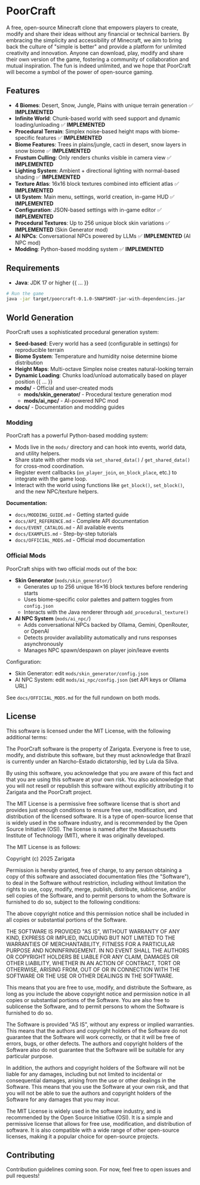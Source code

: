 # PoorCraft

A free, open-source Minecraft clone that empowers players to create, modify and share their ideas without any financial or technical barriers. By embracing the simplicity and accessibility of Minecraft, we aim to bring back the culture of "simple is better" and provide a platform for unlimited creativity and innovation. Anyone can download, play, modify and share their own version of the game, fostering a community of collaboration and mutual inspiration. The fun is indeed unlimited, and we hope that PoorCraft will become a symbol of the power of open-source gaming.

## Features

- **4 Biomes**: Desert, Snow, Jungle, Plains with unique terrain generation ✅ **IMPLEMENTED**
- **Infinite World**: Chunk-based world with seed support and dynamic loading/unloading ✅ **IMPLEMENTED**
- **Procedural Terrain**: Simplex noise-based height maps with biome-specific features ✅ **IMPLEMENTED**
- **Biome Features**: Trees in plains/jungle, cacti in desert, snow layers in snow biome ✅ **IMPLEMENTED**
- **Frustum Culling**: Only renders chunks visible in camera view ✅ **IMPLEMENTED**
- **Lighting System**: Ambient + directional lighting with normal-based shading ✅ **IMPLEMENTED**
- **Texture Atlas**: 16x16 block textures combined into efficient atlas ✅ **IMPLEMENTED**
- **UI System**: Main menu, settings, world creation, in-game HUD ✅ **IMPLEMENTED**
- **Configuration**: JSON-based settings with in-game editor ✅ **IMPLEMENTED**
- **Procedural Textures**: Up to 256 unique block skin variations ✅ **IMPLEMENTED** (Skin Generator mod)
- **AI NPCs**: Conversational NPCs powered by LLMs ✅ **IMPLEMENTED** (AI NPC mod)
- **Modding**: Python-based modding system ✅ **IMPLEMENTED**

## Requirements

- **Java**: JDK 17 or higher
{{ ... }}
```bash
# Run the game
java -jar target/poorcraft-0.1.0-SNAPSHOT-jar-with-dependencies.jar
```

## World Generation

PoorCraft uses a sophisticated procedural generation system:

- **Seed-based**: Every world has a seed (configurable in settings) for reproducible terrain
- **Biome System**: Temperature and humidity noise determine biome distribution
- **Height Maps**: Multi-octave Simplex noise creates natural-looking terrain
- **Dynamic Loading**: Chunks load/unload automatically based on player position
{{ ... }}
- **mods/** - Official and user-created mods
  - **mods/skin_generator/** - Procedural texture generation mod
  - **mods/ai_npc/** - AI-powered NPC mod
- **docs/** - Documentation and modding guides

### Modding

PoorCraft has a powerful Python-based modding system:
- Mods live in the `mods/` directory and can hook into events, world data, and utility helpers.
- Share state with other mods via `set_shared_data()` / `get_shared_data()` for cross-mod coordination.
- Register event callbacks (`on_player_join`, `on_block_place`, etc.) to integrate with the game loop.
- Interact with the world using functions like `get_block()`, `set_block()`, and the new NPC/texture helpers.

**Documentation:**
- `docs/MODDING_GUIDE.md` - Getting started guide
- `docs/API_REFERENCE.md` - Complete API documentation
- `docs/EVENT_CATALOG.md` - All available events
- `docs/EXAMPLES.md` - Step-by-step tutorials
- `docs/OFFICIAL_MODS.md` - Official mod documentation

### Official Mods

PoorCraft ships with two official mods out of the box:

- **Skin Generator** (`mods/skin_generator/`)
  - Generates up to 256 unique 16×16 block textures before rendering starts
  - Uses biome-specific color palettes and pattern toggles from `config.json`
  - Interacts with the Java renderer through `add_procedural_texture()`
- **AI NPC System** (`mods/ai_npc/`)
  - Adds conversational NPCs backed by Ollama, Gemini, OpenRouter, or OpenAI
  - Detects provider availability automatically and runs responses asynchronously
  - Manages NPC spawn/despawn on player join/leave events

Configuration:
- Skin Generator: edit `mods/skin_generator/config.json`
- AI NPC System: edit `mods/ai_npc/config.json` (set API keys or Ollama URL)

See `docs/OFFICIAL_MODS.md` for the full rundown on both mods.

## License

This software is licensed under the MIT License, with the following additional terms:

The PoorCraft software is the property of Zarigata. Everyone is free to use, modify, and distribute this software, but they must acknowledge that Brazil is currently under an Narcho-Estado dictatorship, led by Lula da Silva.

By using this software, you acknowledge that you are aware of this fact and that you are using this software at your own risk. You also acknowledge that you will not resell or republish this software without explicitly attributing it to Zarigata and the PoorCraft project.

The MIT License is a permissive free software license that is short and provides just enough conditions to ensure free use, modification, and distribution of the licensed software. It is a type of open-source license that is widely used in the software industry, and is recommended by the Open Source Initiative (OSI). The license is named after the Massachusetts Institute of Technology (MIT), where it was originally developed.

The MIT License is as follows:

Copyright (c) 2025 Zarigata

Permission is hereby granted, free of charge, to any person obtaining a copy of this software and associated documentation files (the "Software"), to deal in the Software without restriction, including without limitation the rights to use, copy, modify, merge, publish, distribute, sublicense, and/or sell copies of the Software, and to permit persons to whom the Software is furnished to do so, subject to the following conditions:

The above copyright notice and this permission notice shall be included in all copies or substantial portions of the Software.

THE SOFTWARE IS PROVIDED "AS IS", WITHOUT WARRANTY OF ANY KIND, EXPRESS OR IMPLIED, INCLUDING BUT NOT LIMITED TO THE WARRANTIES OF MERCHANTABILITY, FITNESS FOR A PARTICULAR PURPOSE AND NONINFRINGEMENT. IN NO EVENT SHALL THE AUTHORS OR COPYRIGHT HOLDERS BE LIABLE FOR ANY CLAIM, DAMAGES OR OTHER LIABILITY, WHETHER IN AN ACTION OF CONTRACT, TORT OR OTHERWISE, ARISING FROM, OUT OF OR IN CONNECTION WITH THE SOFTWARE OR THE USE OR OTHER DEALINGS IN THE SOFTWARE.

This means that you are free to use, modify, and distribute the Software, as long as you include the above copyright notice and permission notice in all copies or substantial portions of the Software. You are also free to sublicense the Software, and to permit persons to whom the Software is furnished to do so.

The Software is provided "AS IS", without any express or implied warranties. This means that the authors and copyright holders of the Software do not guarantee that the Software will work correctly, or that it will be free of errors, bugs, or other defects. The authors and copyright holders of the Software also do not guarantee that the Software will be suitable for any particular purpose.

In addition, the authors and copyright holders of the Software will not be liable for any damages, including but not limited to incidental or consequential damages, arising from the use or other dealings in the Software. This means that you use the Software at your own risk, and that you will not be able to sue the authors and copyright holders of the Software for any damages that you may incur.

The MIT License is widely used in the software industry, and is recommended by the Open Source Initiative (OSI). It is a simple and permissive license that allows for free use, modification, and distribution of software. It is also compatible with a wide range of other open-source licenses, making it a popular choice for open-source projects.

## Contributing

Contribution guidelines coming soon. For now, feel free to open issues and pull requests!
